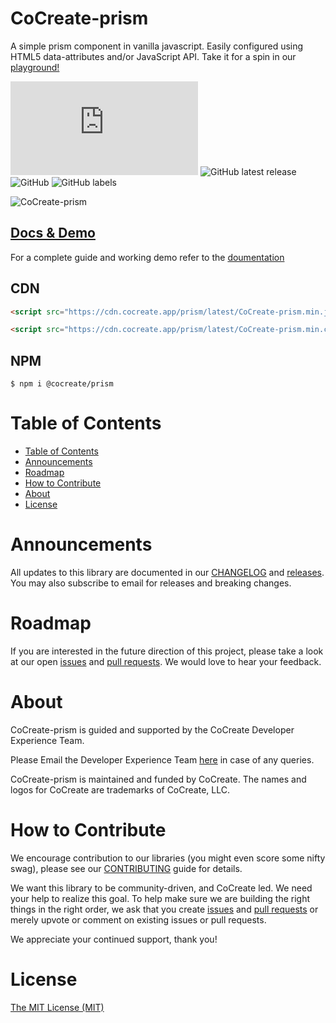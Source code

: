 # CoCreate-prism

A simple prism component in vanilla javascript. Easily configured using HTML5 data-attributes and/or JavaScript API. Take it for a spin in our [playground!](https://cocreate.app/docs/prism)

![GitHub file size in bytes](https://img.shields.io/github/size/CoCreate-app/CoCreate-prism/dist/CoCreate-prism.min.js?label=minified%20size&style=for-the-badge)
![GitHub latest release](https://img.shields.io/github/v/release/CoCreate-app/CoCreate-prism?style=for-the-badge)
![GitHub](https://img.shields.io/github/license/CoCreate-app/CoCreate-prism?style=for-the-badge)
![GitHub labels](https://img.shields.io/github/labels/CoCreate-app/CoCreate-prism/help%20wanted?style=for-the-badge)

![CoCreate-prism](https://cdn.cocreate.app/docs/CoCreate-prism.gif)

## [Docs & Demo](https://cocreate.app/docs/prism)

For a complete guide and working demo refer to the [doumentation](https://cocreate.app/docs/prism)

## CDN

```html
<script src="https://cdn.cocreate.app/prism/latest/CoCreate-prism.min.js"></script>
```

```html
<script src="https://cdn.cocreate.app/prism/latest/CoCreate-prism.min.css"></script>
```

## NPM

```shell
$ npm i @cocreate/prism
```

# Table of Contents

- [Table of Contents](#table-of-contents)
- [Announcements](#announcements)
- [Roadmap](#roadmap)
- [How to Contribute](#how-to-contribute)
- [About](#about)
- [License](#license)

<a name="announcements"></a>

# Announcements

All updates to this library are documented in our [CHANGELOG](https://github.com/CoCreate-app/CoCreate-prism/blob/master/CHANGELOG.md) and [releases](https://github.com/CoCreate-app/CoCreate-prism/releases). You may also subscribe to email for releases and breaking changes.

<a name="roadmap"></a>

# Roadmap

If you are interested in the future direction of this project, please take a look at our open [issues](https://github.com/CoCreate-app/CoCreate-prism/issues) and [pull requests](https://github.com/CoCreate-app/CoCreate-prism/pulls). We would love to hear your feedback.

<a name="about"></a>

# About

CoCreate-prism is guided and supported by the CoCreate Developer Experience Team.

Please Email the Developer Experience Team [here](mailto:develop@cocreate.app) in case of any queries.

CoCreate-prism is maintained and funded by CoCreate. The names and logos for CoCreate are trademarks of CoCreate, LLC.

<a name="contribute"></a>

# How to Contribute

We encourage contribution to our libraries (you might even score some nifty swag), please see our [CONTRIBUTING](https://github.com/CoCreate-app/CoCreate-prism/blob/master/CONTRIBUTING.md) guide for details.

We want this library to be community-driven, and CoCreate led. We need your help to realize this goal. To help make sure we are building the right things in the right order, we ask that you create [issues](https://github.com/CoCreate-app/CoCreate-prism/issues) and [pull requests](https://github.com/CoCreate-app/CoCreate-prism/pulls) or merely upvote or comment on existing issues or pull requests.

We appreciate your continued support, thank you!

# License

[The MIT License (MIT)](https://github.com/CoCreate-app/CoCreate-prism/blob/master/LICENSE)
